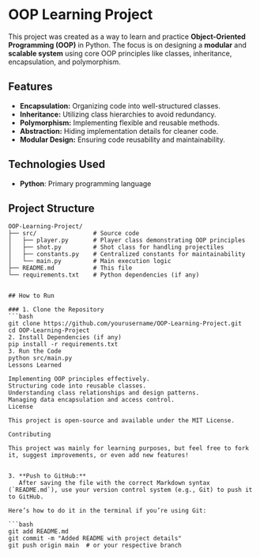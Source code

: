 # OOP Learning Project

This project was created as a way to learn and practice **Object-Oriented Programming (OOP)** in Python. The focus is on designing a **modular** and **scalable system** using core OOP principles like classes, inheritance, encapsulation, and polymorphism.

## Features

- **Encapsulation:** Organizing code into well-structured classes.
- **Inheritance:** Utilizing class hierarchies to avoid redundancy.
- **Polymorphism:** Implementing flexible and reusable methods.
- **Abstraction:** Hiding implementation details for cleaner code.
- **Modular Design:** Ensuring code reusability and maintainability.

## Technologies Used

- **Python**: Primary programming language

## Project Structure

```plaintext
OOP-Learning-Project/
├── src/                # Source code
│   ├── player.py       # Player class demonstrating OOP principles
│   ├── shot.py         # Shot class for handling projectiles
│   ├── constants.py    # Centralized constants for maintainability
│   └── main.py         # Main execution logic
├── README.md           # This file
└── requirements.txt    # Python dependencies (if any)


## How to Run

### 1. Clone the Repository
```bash
git clone https://github.com/yourusername/OOP-Learning-Project.git
cd OOP-Learning-Project
2. Install Dependencies (if any)
pip install -r requirements.txt
3. Run the Code
python src/main.py
Lessons Learned

Implementing OOP principles effectively.
Structuring code into reusable classes.
Understanding class relationships and design patterns.
Managing data encapsulation and access control.
License

This project is open-source and available under the MIT License.

Contributing

This project was mainly for learning purposes, but feel free to fork it, suggest improvements, or even add new features!


3. **Push to GitHub:**
   After saving the file with the correct Markdown syntax (`README.md`), use your version control system (e.g., Git) to push it to GitHub.

Here’s how to do it in the terminal if you’re using Git:

```bash
git add README.md
git commit -m "Added README with project details"
git push origin main  # or your respective branch